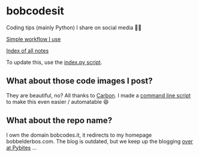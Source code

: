 # bobcodesit

Coding tips (mainly Python) I share on social media 💪🐍

[Simple workflow I use](https://www.youtube.com/watch?v=Rxgi12c3sEY)

[Index of all notes](index.md)

To update this, use the [index.py script](index.py).

## What about those code images I post?

They are beautiful, no? All thanks to [Carbon](https://carbon.now.sh). I made a [command line script](https://github.com/PyBites-Open-Source/pybites-carbon) to make this even easier / automatable 😄

## What about the repo name?

I own the domain bobcodes.it, it redirects to my homepage bobbelderbos.com. The blog is outdated, but we keep up the blogging [over at Pybites](https://pybit.es/articles/) ...
